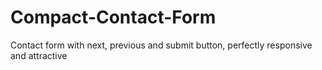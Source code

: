 # Compact-Contact-Form
Contact form with next, previous and submit button, perfectly responsive and attractive
